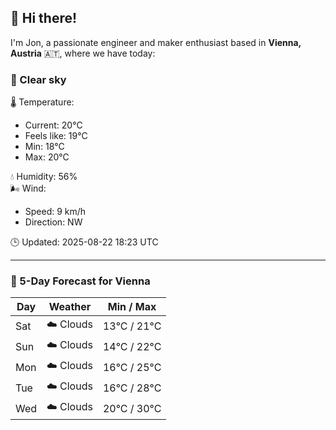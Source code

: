 ## 👋 Hi there!

I'm Jon, a passionate engineer and maker enthusiast based in **Vienna, Austria** 🇦🇹, where we have today:

### 🌙 Clear sky 

🌡️ Temperature: 
* Current: 20°C
* Feels like: 19°C
* Min: 18°C 
* Max: 20°C  

💧 Humidity: 56%  
🌬️ Wind: 
* Speed: 9 km/h 
* Direction: NW  

🕒 Updated: 2025-08-22 18:23 UTC

---

### 📅 5-Day Forecast for Vienna

| Day | Weather | Min / Max |
|-----|---------|------------|
| Sat | ☁️ Clouds | 13°C / 21°C |
| Sun | ☁️ Clouds | 14°C / 22°C |
| Mon | ☁️ Clouds | 16°C / 25°C |
| Tue | ☁️ Clouds | 16°C / 28°C |
| Wed | ☁️ Clouds | 20°C / 30°C |
